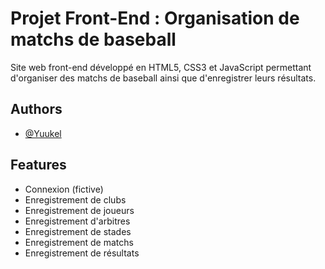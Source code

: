 # Projet Front-End : Organisation de matchs de baseball


Site web front-end développé en HTML5, CSS3 et JavaScript permettant d'organiser des matchs de baseball ainsi que d'enregistrer leurs résultats.


## Authors

- [@Yuukel](https://www.github.com/yuukel)


## Features

- Connexion (fictive)
- Enregistrement de clubs
- Enregistrement de joueurs
- Enregistrement d'arbitres
- Enregistrement de stades
- Enregistrement de matchs
- Enregistrement de résultats
